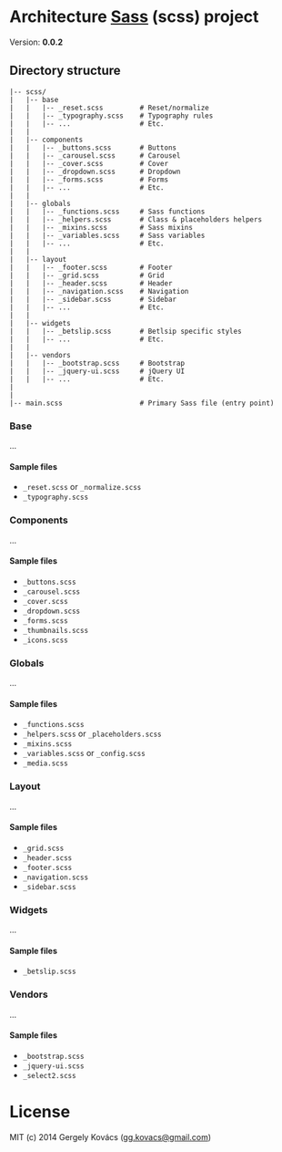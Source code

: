 # Architecture [Sass](http://sass-lang.com) (scss) project
Version: **0.0.2**

## Directory structure

    |-- scss/
    |   |-- base
    |   |   |-- _reset.scss         # Reset/normalize
    |   |   |-- _typography.scss    # Typography rules
    |   |   |-- ...                 # Etc.
    |   |
    |   |-- components
    |   |   |-- _buttons.scss       # Buttons
    |   |   |-- _carousel.scss      # Carousel
    |   |   |-- _cover.scss         # Cover
    |   |   |-- _dropdown.scss      # Dropdown
    |   |   |-- _forms.scss         # Forms
    |   |   |-- ...                 # Etc.
    |   |
    |   |-- globals
    |   |   |-- _functions.scss     # Sass functions
    |   |   |-- _helpers.scss       # Class & placeholders helpers
    |   |   |-- _mixins.scss        # Sass mixins
    |   |   |-- _variables.scss     # Sass variables
    |   |   |-- ...                 # Etc.
    |   |
    |   |-- layout
    |   |   |-- _footer.scss        # Footer
    |   |   |-- _grid.scss          # Grid
    |   |   |-- _header.scss        # Header
    |   |   |-- _navigation.scss    # Navigation
    |   |   |-- _sidebar.scss       # Sidebar
    |   |   |-- ...                 # Etc.
    |   |
    |   |-- widgets
    |   |   |-- _betslip.scss       # Betlsip specific styles
    |   |   |-- ...                 # Etc.
    |   |
    |   |-- vendors
    |   |   |-- _bootstrap.scss     # Bootstrap
    |   |   |-- _jquery-ui.scss     # jQuery UI
    |   |   |-- ...                 # Etc.
    |
    |
    |-- main.scss                   # Primary Sass file (entry point)

### Base

...

#### Sample files

- `_reset.scss` or `_normalize.scss`
- `_typography.scss`

### Components

...

#### Sample files

- `_buttons.scss`
- `_carousel.scss`
- `_cover.scss`
- `_dropdown.scss`
- `_forms.scss`
- `_thumbnails.scss`
- `_icons.scss`

### Globals

...

#### Sample files

- `_functions.scss`
- `_helpers.scss` or `_placeholders.scss`
- `_mixins.scss`
- `_variables.scss` or `_config.scss`
- `_media.scss`

### Layout

...

#### Sample files

- `_grid.scss`
- `_header.scss`
- `_footer.scss`
- `_navigation.scss`
- `_sidebar.scss`

### Widgets

...

#### Sample files

- `_betslip.scss`

### Vendors

...

#### Sample files

- `_bootstrap.scss`
- `_jquery-ui.scss`
- `_select2.scss`

# License
MIT (c) 2014 Gergely Kovács (gg.kovacs@gmail.com)
